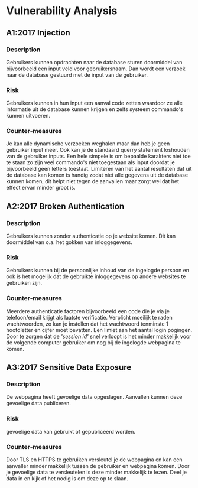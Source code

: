 # Vulnerability Analysis

## A1:2017 Injection
### Description
Gebruikers kunnen opdrachten naar de database sturen doormiddel van bijvoorbeeld een input veld voor gebruikersnaam. 
Dan wordt een verzoek naar de database gestuurd met de input van de gebruiker.

### Risk
Gebruikers kunnen in hun input een aanval code zetten waardoor ze alle informatie uit de database kunnen krijgen en zelfs systeem commando's kunnen uitvoeren.

### Counter-measures
Je kan alle dynamische verzoeken weghalen maar dan heb je geen gebruiker input meer.
Ook kan je de standaard querry statement loshouden van de gebruiker inputs.
Een hele simpele is om bepaalde karakters niet toe te staan zo zijn veel commando's niet toegestaan als input doordat je bijvoorbeeld geen letters toestaat.
Limiteren van het aantal resultaten dat uit de database kan komen is handig zodat niet alle gegevens uit de database kunnen komen, dit helpt niet tegen de aanvallen maar zorgt wel dat het effect ervan minder groot is.


## A2:2017 Broken Authentication
### Description
Gebruikers kunnen zonder authenticatie op je website komen.
Dit kan doormiddel van o.a. het gokken van inloggegevens.

### Risk
Gebruikers kunnen bij de persoonlijke inhoud van de ingelogde persoon en ook is het mogelijk dat de gebruikte inloggegevens op andere websites te gebruiken zijn.

### Counter-measures
Meerdere authenticatie factoren bijvoorbeeld een code die je via je telefoon/email krijgt als laatste verificatie.
Verplicht moeilijk te raden wachtwoorden, zo kan je instellen dat het wachtwoord tenminste 1 hoofdletter en cijfer moet bevatten.
Een limiet aan het aantal login pogingen.
Door te zorgen dat de *'session id'* snel verloopt is het minder makkelijk voor de volgende computer gebruiker om nog bij de ingelogde webpagina te komen.


## A3:2017 Sensitive Data Exposure
### Description
De webpagina heeft gevoelige data opgeslagen. Aanvallen kunnen deze gevoelige data publiceren.

### Risk
gevoelige data kan gebruikt of gepubliceerd worden.

### Counter-measures
Door TLS en HTTPS te gebruiken versleutel je de webpagina en kan een aanvaller minder makkelijk tussen de gebruiker en webpagina komen.
Door je gevoelige data te versleutelen is deze minder makkelijk te lezen.
Deel je data in en kijk of het nodig is om deze op te slaan.